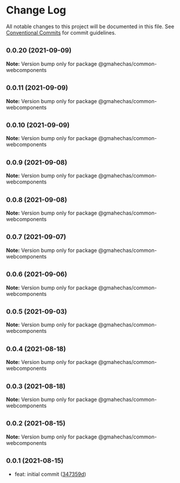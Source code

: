 # Change Log

All notable changes to this project will be documented in this file.
See [Conventional Commits](https://conventionalcommits.org) for commit guidelines.

## <small>0.0.20 (2021-09-09)</small>

**Note:** Version bump only for package @gmahechas/common-webcomponents





## <small>0.0.11 (2021-09-09)</small>

**Note:** Version bump only for package @gmahechas/common-webcomponents





## <small>0.0.10 (2021-09-09)</small>

**Note:** Version bump only for package @gmahechas/common-webcomponents





## <small>0.0.9 (2021-09-08)</small>

**Note:** Version bump only for package @gmahechas/common-webcomponents





## <small>0.0.8 (2021-09-08)</small>

**Note:** Version bump only for package @gmahechas/common-webcomponents





## <small>0.0.7 (2021-09-07)</small>

**Note:** Version bump only for package @gmahechas/common-webcomponents





## <small>0.0.6 (2021-09-06)</small>

**Note:** Version bump only for package @gmahechas/common-webcomponents





## <small>0.0.5 (2021-09-03)</small>

**Note:** Version bump only for package @gmahechas/common-webcomponents





## <small>0.0.4 (2021-08-18)</small>

**Note:** Version bump only for package @gmahechas/common-webcomponents





## <small>0.0.3 (2021-08-18)</small>

**Note:** Version bump only for package @gmahechas/common-webcomponents





## <small>0.0.2 (2021-08-15)</small>

**Note:** Version bump only for package @gmahechas/common-webcomponents





## <small>0.0.1 (2021-08-15)</small>

* feat: initial commit ([347359d](https://github.com/gmahechas/erp/commit/347359d))

